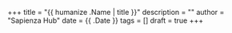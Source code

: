 +++
title = "{{ humanize .Name | title }}"
description = ""
author = "Sapienza Hub"
date = {{ .Date }}
tags = []
draft = true
+++

